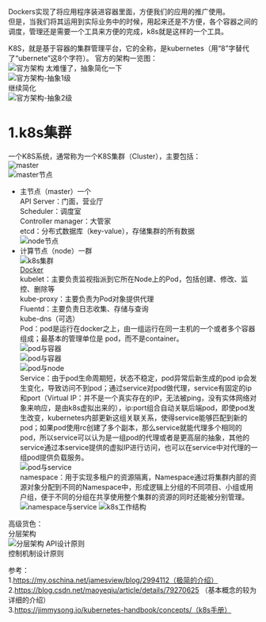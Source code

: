 Dockers实现了将应用程序装进容器里面，方便我们的应用的推广使用。  
但是，当我们将其运用到实际业务中的时候，用起来还是不方便，各个容器之间的调度，管理还是需要一个工具来方便的完成，k8s就是这样的一个工具。  

K8S，就是基于容器的集群管理平台，它的全称，是kubernetes（用“8”字替代了“ubernete”这8个字符）。
官方的架构一览图：  
![官方架构](../../image/k8s/官方架构.png) 
太难懂了，抽象简化一下  
![官方架构-抽象1级](../../image/k8s/官方架构-抽象1级.png)   
继续简化  
![官方架构-抽象2级](../../image/k8s/官方架构-抽象2级.png) 

1.k8s集群  
=  
一个K8S系统，通常称为一个K8S集群（Cluster），主要包括：  
![master](../../image/k8s/master.png "master")  
![master节点](../../image/k8s/master节点.png "master节点")  
* 主节点（master）一个  
    API Server：门面，营业厅  
    Scheduler：调度室  
    Controller manager：大管家   
    etcd：分布式数据库（key-value），存储集群的所有数据  
![node节点](../../image/k8s/node节点.png "node节点")  
* 计算节点（node）一群  
![k8s集群](../../image/k8s/k8s集群.png)  
    [Docker](../Docker/docker.md)  
    kubelet：主要负责监视指派到它所在Node上的Pod，包括创建、修改、监控、删除等    
    kube-proxy：主要负责为Pod对象提供代理  
    Fluentd：主要负责日志收集、存储与查询  
    kube-dns（可选）  
    Pod：pod是运行在docker之上，由一组运行在同一主机的一个或者多个容器组成；最基本的管理单位是 pod，而不是container。  
    ![pod与容器](../../image/k8s/pod与容器1.png)  
    ![pod与容器](../../image/k8s/pod与容器2.png)  
    ![pod与node](../../image/k8s/node与pod.png)   
    Service：由于pod生命周期短，状态不稳定，pod异常后新生成的pod ip会发生变化，导致访问不到pod；通过service对pod做代理，service有固定的ip和port（Virtual IP：并不是一个真实存在的IP，无法被ping，没有实体网络对象来响应，是由k8s虚拟出来的），ip:port组合自动关联后端pod，即使pod发生改变，kubernetes内部更新这组关联关系，使得service能够匹配到新的pod；如果pod使用rc创建了多个副本，那么service就能代理多个相同的pod，所以service可以认为是一组pod的代理或者是更高层的抽象，其他的service通过本service提供的虚拟IP进行访问，也可以在service中对代理的一组pod提供负载服务。  
    ![pod与service](../../image/k8s/service与pod.png)   
    namespace：用于实现多租户的资源隔离，Namespace通过将集群内部的资源对象分配到不同的Namespace中，形成逻辑上分组的不同项目、小组或用户组，便于不同的分组在共享使用整个集群的资源的同时还能被分别管理。  
    ![namespace与service](../../image/k8s/namespace与service.png)
![k8s工作结构](../../image/k8s/k8s工作结构.png) 


高级货色：  
分层架构  
![分层架构](../../image/k8s/分层架构.png) 
API设计原则  
控制机制设计原则


参考：  
1.https://my.oschina.net/jamesview/blog/2994112（极简的介绍）  
2.https://blog.csdn.net/maoyeqiu/article/details/79270625 （基本概念的较为详细的介绍）  
3.https://jimmysong.io/kubernetes-handbook/concepts/（k8s手册）
